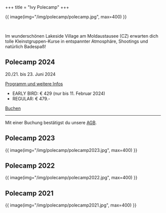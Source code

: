 +++
title = "Ivy Polecamp"
+++

{{ image(img="/img/polecamp/polecamp.jpg", max=400) }}

<br />

<p>
    Im wunderschönen Lakeside Village am Moldaustausee (CZ) erwarten dich tolle Kleinstgruppen-Kurse in entspannter Atmosphäre, Shootings und natürlich Badespaß! 
</p>

## Polecamp 2024

20./21. bis 23. Juni 2024

<a href="https://ivypoledance.at/courses/courses-and-booking/polecamp/">Programm und weitere Infos</a>

- EARLY BIRD: € 429 (nur bis 11. Februar 2024)
- REGULAR: € 479.- 

<div class="text-center">
    <a class="btn btn-primary" href="mailto:buchung@ivypoledance.at?subject=Buchungsanfrage%20-%20Ivy%20Polecamp%202024&body=Liebes%20Ivy%20Poledance%20Team%2C%0D%0A%0D%0Aich%20buche%20hiermit%20(sofern%20verf%C3%BCgbar)%20einen%20Platz%20im%20Ivy%20Polecamp%20 2024%20(20./21.-23.%20Juni%20 2024)%20und%20bitte%20um%20die%20%C3%9Cbermittlung%20der%20%C3%9Cberweisungsdaten%20zur%20Begleichung%20der%20Campgeb%C3%BChr.%0D%0AMit%20der%20%C3%9Cberweisung%20best%C3%A4tigte%20ich%2C%20die%20AGB%20inklusive%20Stornoregelung%20gelesen%20und%20zur%20Kenntnis%20genommen%20zu%20haben.%20Meine%20vollst%C3%A4ndige%20Adressanschrift%20lautet:%0D%0A%0D%0A%0D%0A%0D%0ALiebe%20Gr%C3%BC%C3%9Fe%0D%0A">Buchen</a></td>
</div>
<hr/>
Mit einer Buchung bestätigst du unsere <a href="/imprint/#agb">AGB</a>.

## Polecamp 2023

{{ image(img="/img/polecamp/polecamp2023.jpg", max=400) }}

## Polecamp 2022

{{ image(img="/img/polecamp/polecamp2022.jpg", max=400) }}

## Polecamp 2021

{{ image(img="/img/polecamp/polecamp2021.jpg", max=400) }}
